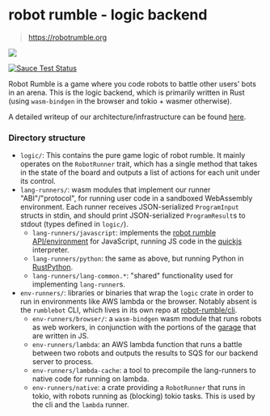 # robot rumble - logic backend

> https://robotrumble.org

![](https://d3kx2398yo1gg8.cloudfront.net/images/demo.gif)

[![Sauce Test Status](https://app.saucelabs.com/browser-matrix/outkine.svg)](https://saucelabs.com/u/outkine)

Robot Rumble is a game where you code robots to battle other users' bots in an
arena. This is the logic backend, which is primarily written in Rust (using
`wasm-bindgen` in the browser and tokio + wasmer otherwise).

A detailed writeup of our architecture/infrastructure can be found
[here](https://rr-docs.readthedocs.io/en/latest/technical-details.html).

### Directory structure

- `logic/`: This contains the pure game logic of robot rumble. It mainly
  operates on the `RobotRunner` trait, which has a single method that takes in
  the state of the board and outputs a list of actions for each unit under its
  control.
- `lang-runners/`: wasm modules that implement our runner "ABI"/"protocol", for
  running user code in a sandboxed WebAssembly environment. Each runner
  receives JSON-serialized `ProgramInput` structs in stdin, and should print
  JSON-serialized `ProgramResult`s to stdout (types defined in `logic/`).
  - `lang-runners/javascript`: implements the
    [robot rumble API/environment](https://rr-docs.readthedocs.io/en/latest/index.html)
    for JavaScript, running JS code in the
    [quickjs](https://bellard.org/quickjs/) interpreter.
  - `lang-runners/python`: the same as above, but running Python in
    [RustPython](https://rustpython.github.io).
  - `lang-runners/lang-common.*`: "shared" functionality used for implementing
    `lang-runner`s.
- `env-runners/`: libraries or binaries that wrap the `logic` crate in order to
  run in environments like AWS lambda or the browser. Notably absent is the
  `rumblebot` CLI, which lives in its own repo at
  [robot-rumble/cli](https://github.com/robot-rumble/cli).
  - `env-runners/browser/`: a `wasm-bindgen` wasm module that runs robots as
    web workers, in conjunction with the portions of the
    [garage](https://github.com/robot-rumble/battle-viewer/blob/master/src/garage/match.worker.js)
    that are written in JS.
  - `env-runners/lambda`: an AWS lambda function that runs a battle between two
    robots and outputs the results to SQS for our backend server to process.
  - `env-runners/lambda-cache`: a tool to precompile the lang-runners to native
    code for running on lambda.
  - `env-runners/native`: a crate providing a `RobotRunner` that runs in tokio,
    with robots running as (blocking) tokio tasks. This is used by the cli and
    the `lambda` runner.
